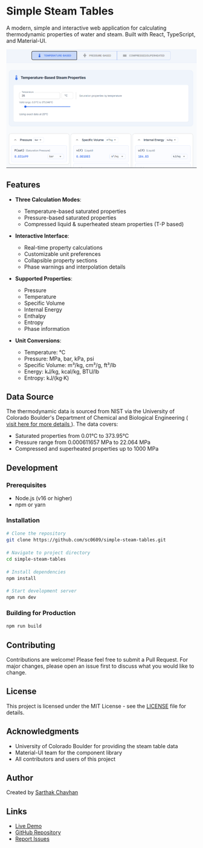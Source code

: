 # Simple Steam Tables

A modern, simple and interactive web application for calculating thermodynamic properties of water and steam. Built with React, TypeScript, and Material-UI.

![Steam Tables Screenshot](src/assets/screenshot.png)

## Features

- **Three Calculation Modes**:
  - Temperature-based saturated properties
  - Pressure-based saturated properties
  - Compressed liquid & superheated steam properties (T-P based)

- **Interactive Interface**:
  - Real-time property calculations
  - Customizable unit preferences
  - Collapsible property sections
  - Phase warnings and interpolation details

- **Supported Properties**:
  - Pressure
  - Temperature
  - Specific Volume
  - Internal Energy
  - Enthalpy
  - Entropy
  - Phase information

- **Unit Conversions**:
  - Temperature: °C
  - Pressure: MPa, bar, kPa, psi
  - Specific Volume: m³/kg, cm³/g, ft³/lb
  - Energy: kJ/kg, kcal/kg, BTU/lb
  - Entropy: kJ/(kg·K)

## Data Source

The thermodynamic data is sourced from NIST via the University of Colorado Boulder's Department of Chemical and Biological Engineering ([ visit here for more details ](https://learncheme.com/student-resources/steam-tables/)). The data covers:
- Saturated properties from 0.01°C to 373.95°C
- Pressure range from 0.000611657 MPa to 22.064 MPa
- Compressed and superheated properties up to 1000 MPa

## Development

### Prerequisites
- Node.js (v16 or higher)
- npm or yarn

### Installation
```bash
# Clone the repository
git clone https://github.com/sc0609/simple-steam-tables.git

# Navigate to project directory
cd simple-steam-tables

# Install dependencies
npm install

# Start development server
npm run dev
```

### Building for Production
```bash
npm run build
```

## Contributing

Contributions are welcome! Please feel free to submit a Pull Request. For major changes, please open an issue first to discuss what you would like to change.

## License

This project is licensed under the MIT License - see the [LICENSE](LICENSE) file for details.

## Acknowledgments

- University of Colorado Boulder for providing the steam table data
- Material-UI team for the component library
- All contributors and users of this project

## Author

Created by [Sarthak Chavhan](https://www.linkedin.com/in/sarthak-chavhan-4a87a422a/)

## Links

- [Live Demo](https://simple-steam-tables.vercel.app)
- [GitHub Repository](https://github.com/sc0609/simple-steam-tables)
- [Report Issues](https://github.com/sc0609/simple-steam-tables/issues)
